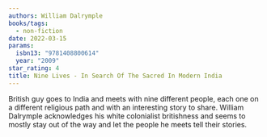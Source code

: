 ```yaml
---
authors: William Dalrymple
books/tags:
  - non-fiction
date: 2022-03-15
params:
  isbn13: "9781408800614"
  year: "2009"
star_rating: 4
title: Nine Lives - In Search Of The Sacred In Modern India
---
```


British guy goes to India and meets with nine different people, each one on a different religious path and with an interesting story to share. William Dalrymple acknowledges his white colonialist britishness and seems to mostly stay out of the way and let the people he meets tell their stories.

<!--more-->
